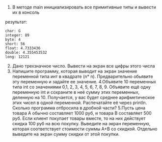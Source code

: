 1. В методе main инициализировать все примитивные типы и вывести их в консоль

результат:
```
char: G
integer: 89
byte: 4
short: 56
float: 4.7333436
double: 4.355453532
long: 12121
```

2. Дано трехзначное число. Вывести на экран все цифры этого числа
3. Напишите программу, которая выводит на экран значение переменной типа инт в квадрате (n* n). Предварительно обьявите эту переменную и задайте ее значение.
4.Объявите 10 переменных типа int со значениями 0,1, 2, 3, 4, 5, 6, 7, 8, 9. Объявите ещё одну переменную int и сохраните в неё сумму этих переменных, деленную на 10. Получается, у вас будет среднее арифметическое этих чисел в одной переменной. Распечатайте её через println. Сколько программа отбросила в дробной части?
5.Пусть цена товара A обычно составляет 1000 руб, и товара B составляет 500 руб. Если клиент покупает товары вместе, то на них действует скидка 100 руб на всю покупку. Выведите на экран переменную, которая соответствует стоимости суммы A+B со скидкой. Отдельно выведите на экран сумму скидки от этой покупки.